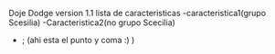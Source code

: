 Doje Dodge
version 1.1
lista de caracteristicas
-caracteristica1(grupo Scesilia)
-Caracteristica2(no grupo Scecilia)
- ; (ahi esta el punto y coma :) )


